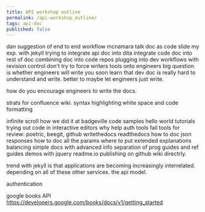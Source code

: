```yaml
---
title: API workshop outline
permalink: /api-workshop_outline/
tags: api-doc
published: false
---
```

dan suggestion of end to end workflow
mcnamara talk
doc as code slide
my exp. with jekyll
trying to integrate api doc into dita
integrate code doc into rest of doc
combining doc into code repos
plugging into dev workflows with revision control
don't try to force writers tools onto engineers
big question is whether engineers will write
you soon learn that dev doc is really hard to understand and write. better to maybe let engineers just write. 

how do you encourage engineers to write the docs.

strats for confluence wiki.
syntax highlighting
white space and code formatting

infinite scroll
how we did it at badgeville
code samples
hello world tutorials
trying out code in interactive editors
why help auth tools fail
tools for review: poetric, beegit, github
writethedocs
readthedocs
how to doc json responses
how to doc all the params
where to put extended explanations
balancing simple docs with advanced info
separation of prog guides and ref guides
demos with jquery
readme.io
publishing on github wiki directrly.

trend with jekyll is that applications are becoming increasingly interrelated. depending on all of these other services. the api model.

authentication

google books API
https://developers.google.com/books/docs/v1/getting_started